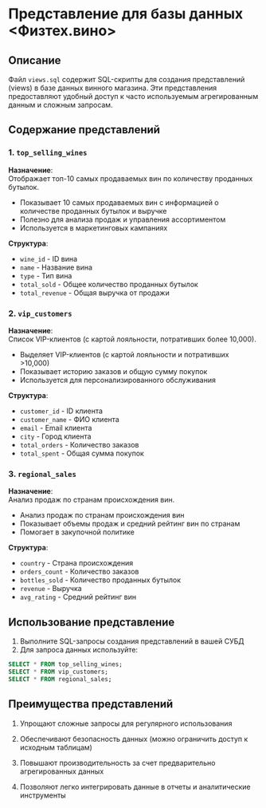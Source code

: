 # Представление для базы данных <Физтех.вино>

## Описание
Файл `views.sql` содержит SQL-скрипты для создания представлений (views) в базе данных винного магазина. Эти представления предоставляют удобный доступ к часто используемым агрегированным данным и сложным запросам.

## Содержание представлений

### 1. `top_selling_wines`
**Назначение**:  
Отображает топ-10 самых продаваемых вин по количеству проданных бутылок.
- Показывает 10 самых продаваемых вин с информацией о количестве проданных бутылок и выручке
- Полезно для анализа продаж и управления ассортиментом
- Используется в маркетинговых кампаниях

**Структура**:  
- `wine_id` - ID вина
- `name` - Название вина
- `type` - Тип вина
- `total_sold` - Общее количество проданных бутылок
- `total_revenue` - Общая выручка от продажи

### 2. `vip_customers`
**Назначение**:  
Список VIP-клиентов (с картой лояльности, потративших более 10,000).
- Выделяет VIP-клиентов (с картой лояльности и потративших >10,000)
- Показывает историю заказов и общую сумму покупок
- Используется для персонализированного обслуживания

**Структура**:  
- `customer_id` - ID клиента
- `customer_name` - ФИО клиента
- `email` - Email клиента
- `city` - Город клиента
- `total_orders` - Количество заказов
- `total_spent` - Общая сумма покупок

### 3. `regional_sales`
**Назначение**:  
Анализ продаж по странам происхождения вин.
- Анализ продаж по странам происхождения вин
- Показывает объемы продаж и средний рейтинг вин по странам
- Помогает в закупочной политике

**Структура**:  
- `country` - Страна происхождения
- `orders_count` - Количество заказов
- `bottles_sold` - Количество проданных бутылок
- `revenue` - Выручка
- `avg_rating` - Средний рейтинг вин

## Использование представление
1. Выполните SQL-запросы создания представлений в вашей СУБД
2. Для запроса данных используйте:

```sql
SELECT * FROM top_selling_wines;
SELECT * FROM vip_customers;
SELECT * FROM regional_sales;

```


## Преимущества представлений
1. Упрощают сложные запросы для регулярного использования

2. Обеспечивают безопасность данных (можно ограничить доступ к исходным таблицам)

3. Повышают производительность за счет предварительно агрегированных данных

4. Позволяют легко интегрировать данные в отчеты и аналитические инструменты

